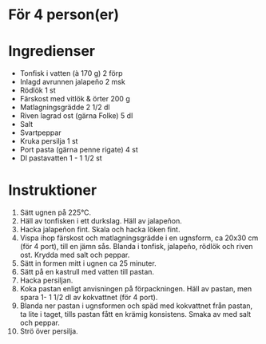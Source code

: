 # För 4 person(er)
# Ingredienser
- Tonfisk i vatten (à 170 g) 2  förp
- Inlagd avrunnen  jalapeño 2 msk
- Rödlök 1 st
- Färskost med vitlök & örter 200 g
- Matlagningsgrädde 2 1/2 dl
- Riven lagrad ost (gärna Folke) 5 dl
- Salt
- Svartpeppar
- Kruka persilja 1 st
- Port pasta (gärna penne rigate) 4 st
- Dl pastavatten 1 - 1 1/2 st
# Instruktioner
1. Sätt ugnen på 225°C.
2. Häll av tonfisken i ett durkslag. Häll av jalapeñon.
3. Hacka jalapeñon fint. Skala och hacka löken fint.
4. Vispa ihop färskost och matlagningsgrädde i en ugnsform, ca 20x30 cm (för 4 port), till en jämn sås. Blanda i tonfisk, jalapeño, rödlök och riven ost. Krydda med salt och peppar.
5. Sätt in formen mitt i ugnen ca 25 minuter.
6. Sätt på en kastrull med vatten till pastan.
7. Hacka persiljan.
8. Koka pastan enligt anvisningen på förpackningen. Häll av pastan, men spara 1- 1 1/2 dl av kokvattnet (för 4 port).
9. Blanda ner pastan i ugnsformen och späd med kokvattnet från pastan, ta lite i taget, tills pastan fått en krämig konsistens. Smaka av med salt och peppar.
10. Strö över persilja.